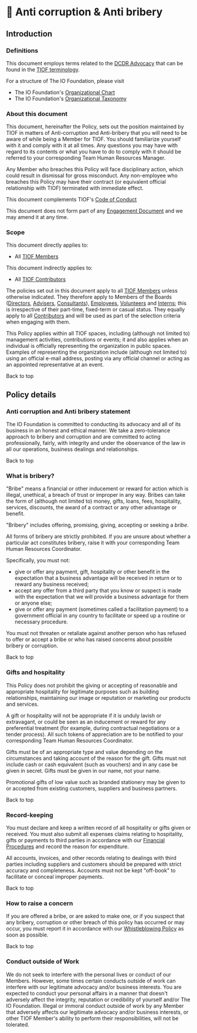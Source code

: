# 🚧 Anti corruption & Anti bribery

## Introduction

### Definitions

This document employs terms related to the [DCDR Advocacy](https://tiof.click/DCDRAdvocacy) that can be found in the [TIOF terminology](https://tiof.click/TIOFTerminology).

For a structure of The IO Foundation, please visit

* The IO Foundation's [Organizational Chart](http://tiof.click/TIOFOrgChart)
* The IO Foundation's [Organizational Taxonomy](https://tiof.click/OrgTaxonomy)

### About this document

This document, hereinafter the Policy, sets out the position maintained by TIOF in matters of Anti-corruption and Anti-bribery that you will need to be aware of while being a Member for TIOF. You should familiarize yourself with it and comply with it at all times. Any questions you may have with regard to its contents or what you have to do to comply with it should be referred to your corresponding Team Human Resources Manager.

Any Member who breaches this Policy will face disciplinary action, which could result in dismissal for gross misconduct. Any non-employee who breaches this Policy may have their contract (or equivalent official relationship with TIOF) terminated with immediate effect.

This document complements TIOF's [Code of Conduct](http://tiof.click/TIOFPolicyCoC)

This document does not form part of any [Engagement Document](https://github.com/TheIOFoundation/TIOF/wiki/Terminology#engagement-document) and we may amend it at any time.

### Scope

This document directly applies to:

* All [TIOF Members](https://tiof.click/TIOFTerminology#members)

This document indirectly applies to:

* All [TIOF Contributors](https://tiof.click/TIOFTerminology#contributors)

The policies set out in this document apply to all [TIOF Members](https://tiof.click/TIOFTerminology#members) unless otherwise indicated. They therefore apply to Members of the Boards ([Directors](https://tiof.click/TIOFTerminology#directors), [Advisers](https://tiof.click/TIOFTerminology#advisers), [Consultants](https://tiof.click/TIOFTerminology#consultants)), [Employees](https://tiof.click/TIOFTerminology#employees), [Volunteers](https://tiof.click/TIOFTerminology#volunteers) and [Interns](https://tiof.click/TIOFTerminology#interns); this is irrespective of their part-time, fixed-term or casual status. They equally apply to all [Contributors](https://tiof.click/TIOFTerminology#contributors) and will be used as part of the selection criteria when engaging with them.

This Policy applies within all TIOF spaces, including (although not limited to) management activities, contributions or events; it and also applies when an individual is officially representing the organization in public spaces. Examples of representing the organization include (although not limited to) using an official e-mail address, posting via any official channel or acting as an appointed representative at an event.

Back to top

## Policy details

### Anti corruption and Anti bribery statement

The IO Foundation is committed to conducting its advocacy and all of its business in an honest and ethical manner. We take a zero-tolerance approach to bribery and corruption and are committed to acting professionally, fairly, with integrity and under the observance of the law in all our operations, business dealings and relationships.

Back to top

### What is bribery?

"Bribe" means a financial or other inducement or reward for action which is illegal, unethical, a breach of trust or improper in any way. Bribes can take the form of (although not limited to) money, gifts, loans, fees, hospitality, services, discounts, the award of a contract or any other advantage or benefit.

"Bribery" includes offering, promising, giving, accepting or seeking a _bribe_.

All forms of bribery are strictly prohibited. If you are unsure about whether a particular act constitutes bribery, raise it with your corresponding Team Human Resources Coordinator.

Specifically, you must not:

* give or offer any payment, gift, hospitality or other benefit in the expectation that a business advantage will be received in return or to reward any business received;
* accept any offer from a third party that you know or suspect is made with the expectation that we will provide a business advantage for them or anyone else;
* give or offer any payment (sometimes called a facilitation payment) to a government official in any country to facilitate or speed up a routine or necessary procedure.

You must not threaten or retaliate against another person who has refused to offer or accept a bribe or who has raised concerns about possible bribery or corruption.

Back to top

### Gifts and hospitality

This Policy does not prohibit the giving or accepting of reasonable and appropriate hospitality for legitimate purposes such as building relationships, maintaining our image or reputation or marketing our products and services.

A gift or hospitality will not be appropriate if it is unduly lavish or extravagant, or could be seen as an inducement or reward for any preferential treatment (for example, during contractual negotiations or a tender process). All such tokens of appreciation are to be notified to your corresponding Team Human Resources Coordinator.

Gifts must be of an appropriate type and value depending on the circumstances and taking account of the reason for the gift. Gifts must not include cash or cash equivalent (such as vouchers) and in any case be given in secret. Gifts must be given in our name, not your name.

Promotional gifts of low value such as branded stationery may be given to or accepted from existing customers, suppliers and business partners.

Back to top

### Record-keeping

You must declare and keep a written record of all hospitality or gifts given or received. You must also submit all expenses claims relating to hospitality, gifts or payments to third parties in accordance with our [Financial Procedures](http://tiof.click/ProceduresFinancial) and record the reason for expenditure.

All accounts, invoices, and other records relating to dealings with third parties including suppliers and customers should be prepared with strict accuracy and completeness. Accounts must not be kept "off-book" to facilitate or conceal improper payments.

Back to top

### How to raise a concern

If you are offered a bribe, or are asked to make one, or if you suspect that any bribery, corruption or other breach of this policy has occurred or may occur, you must report it in accordance with our [Whistleblowing Policy](http://tiof.click/PolicyWhisteblowing) as soon as possible.

Back to top

### Conduct outside of Work

We do not seek to interfere with the personal lives or conduct of our Members. However, some times certain conducts outside of work can interfere with our legitimate advocacy and/or business interests. You are expected to conduct your personal affairs in a manner that doesn't adversely affect the integrity, reputation or credibility of yourself and/or The IO Foundation. Illegal or immoral conduct outside of work by any Member that adversely affects our legitimate advocacy and/or business interests, or other TIOF Member's ability to perform their responsibilities, will not be tolerated.
